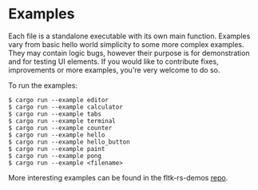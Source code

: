 # Examples

Each file is a standalone executable with its own main function. Examples vary from basic hello world simplicity to some more complex examples. They may contain logic bugs, however their purpose is for demonstration and for testing UI elements. If you would like to contribute fixes, improvements or more examples, you're very welcome to do so.

To run the examples: 
```
$ cargo run --example editor
$ cargo run --example calculator
$ cargo run --example tabs
$ cargo run --example terminal
$ cargo run --example counter
$ cargo run --example hello
$ cargo run --example hello_button
$ cargo run --example paint
$ cargo run --example pong
$ cargo run --example <filename>
```

More interesting examples can be found in the fltk-rs-demos [repo](https://github.com/MoAlyousef/fltk-rs-demos).
